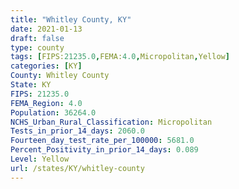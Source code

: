 ```yaml
---
title: "Whitley County, KY"
date: 2021-01-13
draft: false
type: county
tags: [FIPS:21235.0,FEMA:4.0,Micropolitan,Yellow]
categories: [KY]
County: Whitley County
State: KY
FIPS: 21235.0
FEMA_Region: 4.0
Population: 36264.0
NCHS_Urban_Rural_Classification: Micropolitan
Tests_in_prior_14_days: 2060.0
Fourteen_day_test_rate_per_100000: 5681.0
Percent_Positivity_in_prior_14_days: 0.089
Level: Yellow
url: /states/KY/whitley-county
---
```



